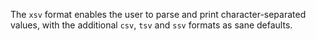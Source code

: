 The `xsv` format enables the user to parse and print character-separated
values, with the additional `csv`, `tsv` and `ssv` formats as sane defaults.
